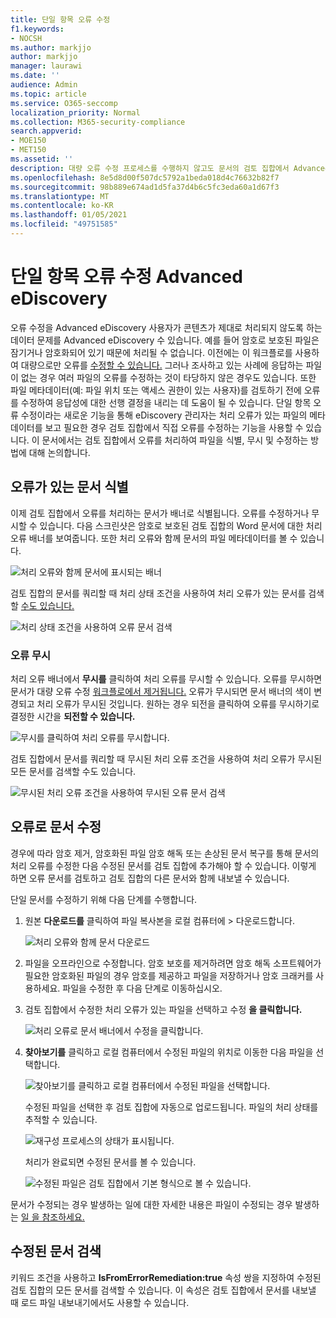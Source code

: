 ```yaml
---
title: 단일 항목 오류 수정
f1.keywords:
- NOCSH
ms.author: markjjo
author: markjjo
manager: laurawi
ms.date: ''
audience: Admin
ms.topic: article
ms.service: O365-seccomp
localization_priority: Normal
ms.collection: M365-security-compliance
search.appverid:
- MOE150
- MET150
ms.assetid: ''
description: 대량 오류 수정 프로세스를 수행하지 않고도 문서의 검토 집합에서 Advanced eDiscovery 오류를 수정할 수 있습니다.
ms.openlocfilehash: 8e5d8d00f507dc5792a1beda018d4c76632b82f7
ms.sourcegitcommit: 98b889e674ad1d5fa37d4b6c5fc3eda60a1d67f3
ms.translationtype: MT
ms.contentlocale: ko-KR
ms.lasthandoff: 01/05/2021
ms.locfileid: "49751585"
---
```

# <a name="single-item-error-remediation-in-advanced-ediscovery"></a>단일 항목 오류 수정 Advanced eDiscovery

오류 수정을 Advanced eDiscovery 사용자가 콘텐츠가 제대로 처리되지 않도록 하는 데이터 문제를 Advanced eDiscovery 수 있습니다. 예를 들어 암호로 보호된 파일은 잠기거나 암호화되어 있기 때문에 처리될 수 없습니다. 이전에는 이 워크플로를 사용하여 대량으로만 오류를 [수정할 수 있습니다.](error-remediation-when-processing-data-in-advanced-ediscovery.md) 그러나 조사하고 있는 사례에 응답하는 파일이 없는 경우 여러 파일의 오류를 수정하는 것이 타당하지 않은 경우도 있습니다. 또한 파일 메타데이터(예: 파일 위치 또는 액세스 권한이 있는 사용자)를 검토하기 전에 오류를 수정하여 응답성에 대한 선행 결정을 내리는 데 도움이 될 수 있습니다. 단일 항목  오류 수정이라는 새로운 기능을 통해 eDiscovery 관리자는 처리 오류가 있는 파일의 메타데이터를 보고 필요한 경우 검토 집합에서 직접 오류를 수정하는 기능을 사용할 수 있습니다. 이 문서에서는 검토 집합에서 오류를 처리하여 파일을 식별, 무시 및 수정하는 방법에 대해 논의합니다.

## <a name="identify-documents-with-errors"></a>오류가 있는 문서 식별

이제 검토 집합에서 오류를 처리하는 문서가 배너로 식별됩니다. 오류를 수정하거나 무시할 수 있습니다. 다음 스크린샷은 암호로 보호된 검토 집합의 Word 문서에 대한 처리 오류 배너를 보여줍니다. 또한 처리 오류와 함께 문서의 파일 메타데이터를 볼 수 있습니다.

![처리 오류와 함께 문서에 표시되는 배너](../media/SIERimage1.png)

검토 집합의 문서를 쿼리할 때 처리 상태  조건을 사용하여 처리 오류가 있는 문서를 검색할 [수도 있습니다.](review-set-search.md)

![처리 상태 조건을 사용하여 오류 문서 검색](../media/SIERimage2.png)

### <a name="ignore-errors"></a>오류 무시

처리 오류 배너에서 **무시를** 클릭하여 처리 오류를 무시할 수 있습니다. 오류를 무시하면 문서가 대량 오류 수정 [워크플로에서 제거됩니다.](error-remediation-when-processing-data-in-advanced-ediscovery.md) 오류가 무시되면 문서 배너의 색이 변경되고 처리 오류가 무시된 것입니다. 원하는 경우 되전을 클릭하여 오류를 무시하기로 결정한 시간을 **되전할 수 있습니다.**

![무시를 클릭하여 처리 오류를 무시합니다.](../media/SIERimage3.png)

검토 집합에서 문서를 쿼리할 때 무시된 처리 오류 조건을  사용하여 처리 오류가 무시된 모든 문서를 검색할 수도 있습니다.

![무시된 처리 오류 조건을 사용하여 무시된 오류 문서 검색](../media/SIERimage4.png)

## <a name="remediate-a-document-with-errors"></a>오류로 문서 수정

경우에 따라 암호 제거, 암호화된 파일 암호 해독 또는 손상된 문서 복구를 통해 문서의 처리 오류를 수정한 다음 수정된 문서를 검토 집합에 추가해야 할 수 있습니다. 이렇게 하면 오류 문서를 검토하고 검토 집합의 다른 문서와 함께 내보낼 수 있습니다. 

단일 문서를 수정하기 위해 다음 단계를 수행합니다.

1. 원본 **다운로드를** 클릭하여 파일 복사본을 로컬 컴퓨터에  >   다운로드합니다.

   ![처리 오류와 함께 문서 다운로드](../media/SIERimage5.png)

2. 파일을 오프라인으로 수정합니다. 암호 보호를 제거하려면 암호 해독 소프트웨어가 필요한 암호화된 파일의 경우 암호를 제공하고 파일을 저장하거나 암호 크래커를 사용하세요. 파일을 수정한 후 다음 단계로 이동하십시오.

3. 검토 집합에서 수정한 처리 오류가 있는 파일을 선택하고 수정 **을 클릭합니다.**

   ![처리 오류로 문서 배너에서 수정을 클릭합니다.](../media/SIERimage6.png)


4. **찾아보기를** 클릭하고 로컬 컴퓨터에서 수정된 파일의 위치로 이동한 다음 파일을 선택합니다.

   ![찾아보기를 클릭하고 로컬 컴퓨터에서 수정된 파일을 선택합니다.](../media/SIERimage7.png)

    수정된 파일을 선택한 후 검토 집합에 자동으로 업로드됩니다. 파일의 처리 상태를 추적할 수 있습니다.

    ![재구성 프로세스의 상태가 표시됩니다.](../media/SIERimage8.png)

   처리가 완료되면 수정된 문서를 볼 수 있습니다.

    ![수정된 파일은 검토 집합에서 기본 형식으로 볼 수 있습니다.](../media/SIERimage9.png)

문서가 수정되는 경우 발생하는 일에 대한 자세한 내용은 파일이 수정되는 경우 발생하는 [일 을 참조하세요.](error-remediation-when-processing-data-in-advanced-ediscovery.md#what-happens-when-files-are-remediated)

## <a name="search-for-remediated-documents"></a>수정된 문서 검색

키워드 조건을 사용하고 **IsFromErrorRemediation:true** 속성  쌍을 지정하여 수정된 검토 집합의 모든 문서를 검색할 수 있습니다. 이 속성은 검토 집합에서 문서를 내보낼 때 로드 파일 내보내기에서도 사용할 수 있습니다.
